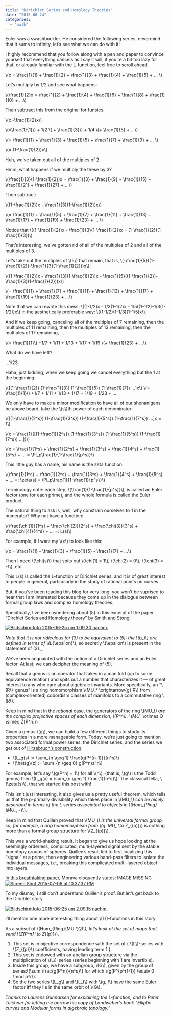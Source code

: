 ```yaml
---
title: "Dirichlet Series and Homology Theories"
date: "2015-06-24"
categories: 
  - "math"
---
```


Euler was a swashbuckler. He considered the following series, nevermind that it sums to infinity, let’s see what we can do with it!

I highly recommend that you follow along with a pen and paper to convince yourself that everything cancels as I say it will, if you’re a bit too lazy for that, or already familiar with the L-function, feel free to scroll ahead.

\\(x = \frac{1}{1} + \frac{1}{2} + \frac{1}{3} + \frac{1}{4} + \frac{1}{5} + … \\)

Let’s multiply by 1/2 and see what happens:

\\(\frac{1}{2}x = \frac{1}{2} + \frac{1}{4} + \frac{1}{6} + \frac{1}{8} + \frac{1}{10} + …\\)

Then subtract this from the original for funsies.

\\(x -\frac{1}{2}x\\)

\\(=\frac{1}{1}\\) + 1/2 \\( + \frac{1}{3}\\) + 1/4 \\(+ \frac{1}{5} + …\\)

\\(= \frac{1}{1} + \frac{1}{3} + \frac{1}{5} + \frac{1}{7} + \frac{1}{9} + … \\)

\\(= (1-\frac{1}{2})x\\)

Huh, we’ve taken out all of the multiples of 2.

Hmm, what happens if we multiply the these by 3?

\\(\frac{1}{3}(1-\frac{1}{2})x = \frac{1}{3} + \frac{1}{9} + \frac{1}{15} + \frac{1}{21} + \frac{1}{27} + …\\)

Then subtract:

\\((1-\frac{1}{2})x - \frac{1}{3}(1-\frac{1}{2})x\\)

\\(= \frac{1}{1} + \frac{1}{5} + \frac{1}{7} + \frac{1}{11} + \frac{1}{13} + \frac{1}{17} + \frac{1}{19} + \frac{1}{23} + … \\)

Notice that \\((1-\frac{1}{2})x - \frac{1}{3}(1-\frac{1}{2})x = (1-\frac{1}{2})(1-\frac{1}{3})\\)

That’s interesting, we’ve gotten rid of all of the multiples of 2 and all of the multiples of 3.

Let’s take out the multiples of \\(5\\) that remain, that is, \\(-\frac{1}{5}((1-\frac{1}{2})-\frac{1}{3}(1-\frac{1}{2}))x\\):

\\((1-\frac{1}{2})x - \frac{1}{3}(1-\frac{1}{2})x - \frac{1}{5}((1-\frac{1}{2})-\frac{1}{3}(1-\frac{1}{2}))x\\)

\\(= \frac{1}{1} + \frac{1}{7} + \frac{1}{11} + \frac{1}{13} + \frac{1}{17} + \frac{1}{19} + \frac{1}{23} + …\\)

Note that we can rewrite this mess: \\((1-1/2)x - 1/3(1-1/2)x - 1/5((1-1/2)-1/3(1-1/2))x\\) in the aesthetically preferable way: \\((1-1/2)(1-1/3)(1-1/5)x\\).

And if we keep going, canceling all of the multiples of 7 remaining, then the multiples of 11 remaining, then the multiples of 13 remaining, then the multiples of 17 remaining, …

\\(= \frac{1}{1}\\) +1/7 + 1/11 + 1/13 + 1/17 + 1/19 \\(+ \frac{1}{23} + …\\)

What do we have left?

…1/23

Haha, just kidding, when we keep going we cancel everything but the 1 at the beginning:

\\([(1-\frac{1}{2}) (1-\frac{1}{3}) (1-\frac{1}{5}) (1-\frac{1}{7}) …]x\\) \\(= \frac{1}{1}\\) +1/7 + 1/11 + 1/13 + 1/17 + 1/19 + 1/23 + …

We only have to make a minor modification to have all of our shenanigans be above board, take the \\(s\\)th power of each denominator:

\\([(1-\frac{1}{2^s}) (1-\frac{1}{3^s}) (1-\frac{1}{5^s}) (1-\frac{1}{7^s}) …]x = 1\\)

\\(x = \frac{1}{[(1-\frac{1}{2^s}) (1-\frac{1}{3^s}) (1-\frac{1}{5^s}) (1-\frac{1}{7^s}) …]}\\)

\\(x = \frac{1}{1^s} + \frac{1}{2^s} + \frac{1}{3^s} + \frac{1}{4^s} + \frac{1}{5^s} + … = \Pi_p\frac{1}{1-\frac{1}{p^s}}\\)

This little guy has a name, his name is the zeta function:

\\(\frac{1}{1^s} + \frac{1}{2^s} + \frac{1}{3^s} + \frac{1}{4^s} + \frac{1}{5^s} + … =: \zeta(s) = \Pi_p\frac{1}{1-\frac{1}{p^s}}\\)

Terminology note: each step, \\(\frac{1}{1-\frac{1}{p^s}}\\), is called an Euler factor (one for each prime), and the whole formula is called the Euler product.

The natural thing to ask is, well, why constrain ourselves to 1 in the numerator? Why not have a function:

\\(\frac{\chi(1)}{1^s} + \frac{\chi(2)}{2^s} + \frac{\chi(3)}{3^s} + \frac{\chi(4)}{4^s} + … =: L(s)\\)

For example, if I want my \\(x\\) to look like this:

\\(x = \frac{1}{1} - \frac{1}{3} + \frac{1}{5} - \frac{1}{7} + …\\)

Then I need \\(\chi(s)\\) that spits out \\(\chi(1) = 1\\), \\(\chi(2) = 0\\), \\(\chi(3) = -1\\), etc.

This L(s) is called the L-function or Dirichlet series, and it is of great interest to people in general, particularly in the study of rational points on curves.

But, if you’ve been reading this blog for very long, you won’t be suprised to hear that I am interested because they come up in the dialogue between formal group laws and complex homology theories.

Specifically, I’ve been wondering about (5) in this excerpt of the paper “Dirchlet Series and Homology theory” by Smith and Stong:

[![Bildschirmfoto 2015-06-25 um 1.09.30 nachm.](/images/wp-content/uploads/2015/06/Bildschirmfoto-2015-06-25-um-1.09.30-nachm..png)](/images/wp-content/uploads/2015/06/Bildschirmfoto-2015-06-25-um-1.09.30-nachm..png)

_Note that it is not ridiculous for (3) to be equivalent to (5): the \\(b_i\\) are defined in terms of \\(L_{\epsilon}\\), so secretly \\(\epsilon\\) is present in the statement of (3)._

We’ve been acquainted with the notion of a Dirichlet series and an Euler factor. At last, we can decipher the meaning of (5).

Recall that a genus is an operator that takes in a manifold (up to some equivalence relation) and spits out a number that characterizes it — of great interest to any who care about algebraic invariants. More specifically, an “\\(R\\)-genus” is a ring homomorphism \\(MU_* \xrightarrow{g} R\\) from (complex-oriented) cobordism classes of manifolds to a commutative ring \\(R\\).

Keep in mind that in the _rational_ case, the generators of the ring \\(MU_*\\) are the complex projective spaces of each dimension, \\(P^n\\). \\(MU_* \otimes Q \simeq Z[P^n]\\)

Given a genus \\(g\\), we can build a few different things to study its properties in a more manageable form. Today, we’re just going to mention two associated formal power series: the Dirichlet series, and the series we get out of [Hirzebruch’s construction](http://www.map.mpim-bonn.mpg.de/Formal_group_laws_and_genera#Hirzebruch_genera).

- \\(L_g(s) := \sum_{n \geq 1} \frac{g(P^{n-1})}{n^s}\\)
- \\(\hat{g}(z) := \sum_{n \geq 0} g(P^n)z^n\\)

For example, let’s say \\(g(P^n) = 1\\) for all \\(n\\), (that is, \\(g\\) is the Todd genus) then \\(L_g(x) = \sum_{n \geq 1} \frac{1}{n^s}\\). The classical fella, \\(\zeta(s)\\), that we started this post with!

This isn’t just interesting, it also gives us a pretty useful theorem, which tells us that the p-primary divisiblility which takes place in \\(MU_*\\) can be nicely described in terms of the L series associated to objects in \\(Hom_{Ring}(MU_*, -)\\).

Keep in mind that Quillen proved that \\(MU_*\\) is the universal formal group, so, for example, a ring homomorphism from \\(g: MU_* \to Z_{(p)}\\) is nothing more than a formal group structure for \\(Z_{(p)}\\).

This was a world-shaking result. It began to give us hope looking at the seemingly orderless, complicated, multi-layered signal sent by the stable homotopy groups of spheres. Quillen’s result led to first localizing this “signal” at a prime, then engineering various band-pass filters to isolate the individual messages, i.e., breaking this complicated multi-layered object into layers.

In [this breathtaking paper](http://arxiv.org/pdf/0707.3216v1.pdf), Morava eloquently states: IMAGE MISSING [![Screen Shot 2015-07-06 at 10.37.37 PM](/images/wp-content/uploads/2015/06/Screen-Shot-2015-07-06-at-10.37.37-PM.png)](/images/wp-content/uploads/2015/06/Screen-Shot-2015-07-06-at-10.37.37-PM.png)

To my dismay, I still don’t understand Quillen’s proof. But let’s get back to the Dirichlet story.

[![Bildschirmfoto 2015-06-25 um 2.09.15 nachm.](/images/wp-content/uploads/2015/06/Bildschirmfoto-2015-06-25-um-2.09.15-nachm..png)](/images/wp-content/uploads/2015/06/Bildschirmfoto-2015-06-25-um-2.09.15-nachm..png)

I’ll mention one more interesting thing about \\(L\\)-functions in this story.

As a subset of \\(Hom_{Ring}(MU _*,Q)\\), let’s look at the set of maps that send \\(Z[P^n] \to Z_{(p)}\\).

1. This set is in bijective correspondence with the set of { \\(L\\)-series with \\(Z_{(p)}\\) coefficients, having leading term 1 }.
2. This set is endowed with an abelian group structure via the multiplication of \\(L\\)-series (series beginning with 1 are invertible).
3. Inside this group, we have a subgroup, \\(G\\), given by the group of series:\\(\sum \frac{g(P^n)}{n^s}\\) for which \\(g(P^{p^r1-1}) \equiv 0 \mod p^r\\).
4. So the two series \\(L_g\\) and \\(L_f\\) with \\(g, f\\) have the same Euler factor iff they lie in the same orbit of \\(G\\).

_Thanks to Laurens Gunnarsen for explaining the L-function, and to Peter Teichner for letting me borrow his copy of Landweber’s book “Elliptic curves and Modular forms in algebraic topology.”_
